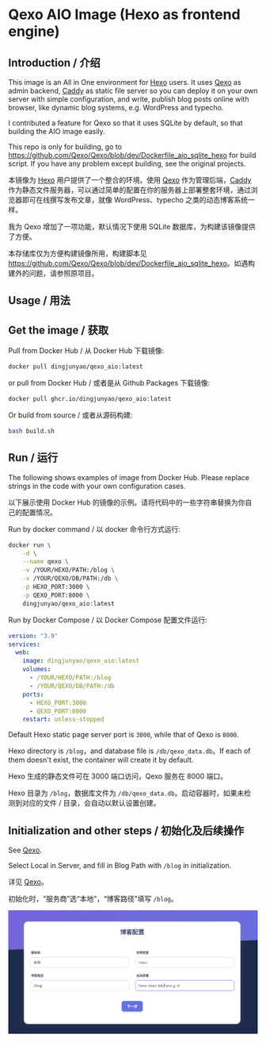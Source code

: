 # Qexo AIO Image (Hexo as frontend engine)

## Introduction / 介绍

This image is an All in One environment for [Hexo](https://hexo.io/) users. It uses [Qexo](https://github.com/Qexo/Qexo) as admin backend, [Caddy](https://caddyserver.com/) as static file server so you can deploy it on your own server with simple configuration, and write, publish blog posts online with browser, like dynamic blog systems, e.g. WordPress and typecho.

I contributed a feature for Qexo so that it uses SQLite by default, so that building the AIO image easily.

This repo is only for building, go to <https://github.com/Qexo/Qexo/blob/dev/Dockerfile_aio_sqlite_hexo> for build script. If you have any problem except building, see the original projects.

本镜像为 [Hexo](https://hexo.io/) 用户提供了一个整合的环境。使用 [Qexo](https://github.com/Qexo/Qexo) 作为管理后端，[Caddy](https://caddyserver.com/) 作为静态文件服务器，可以通过简单的配置在你的服务器上部署整套环境，通过浏览器即可在线撰写发布文章，就像 WordPress、typecho 之类的动态博客系统一样。

我为 Qexo 增加了一项功能，默认情况下使用 SQLite 数据库，为构建该镜像提供了方便。

本存储库仅为方便构建镜像所用，构建脚本见 <https://github.com/Qexo/Qexo/blob/dev/Dockerfile_aio_sqlite_hexo>。如遇构建外的问题，请参照原项目。

## Usage / 用法

## Get the image / 获取

Pull from Docker Hub / 从 Docker Hub 下载镜像:

```bash
docker pull dingjunyao/qexo_aio:latest
```

or pull from Docker Hub / 或者是从 Github Packages 下载镜像:

```bash
docker pull ghcr.io/dingjunyao/qexo_aio:latest
```

Or build from source / 或者从源码构建:

```bash
bash build.sh
```

## Run / 运行

The following shows examples of image from Docker Hub. Please replace strings in the code with your own configuration cases.

以下展示使用 Docker Hub 的镜像的示例。请将代码中的一些字符串替换为你自己的配置情况。

Run by docker command / 以 docker 命令行方式运行:

```bash
docker run \
    -d \
    --name qexo \
    -v /YOUR/HEXO/PATH:/blog \
    -v /YOUR/QEXO/DB/PATH:/db \
    -p HEXO_PORT:3000 \
    -p QEXO_PORT:8000 \
    dingjunyao/qexo_aio:latest
```

Run by Docker Compose / 以 Docker Compose 配置文件运行:

```yaml
version: "3.9"
services:
  web:
    image: dingjunyao/qexo_aio:latest
    volumes:
      - /YOUR/HEXO/PATH:/blog
      - /YOUR/QEXO/DB/PATH:/db
    ports:
      - HEXO_PORT:3000
      - QEXO_PORT:8000
    restart: unless-stopped
```

Default Hexo static page server port is `3000`, while that of Qexo is `8000`.

Hexo directory is `/blog`，and database file is `/db/qexo_data.db`。If each of them doesn't exist, the container will create it by default.

Hexo 生成的静态文件可在 3000 端口访问，Qexo 服务在 8000 端口。

Hexo 目录为 `/blog`，数据库文件为 `/db/qexo_data.db`。启动容器时，如果未检测到对应的文件 / 目录，会自动以默认设置创建。

## Initialization and other steps / 初始化及后续操作

See [Qexo](https://github.com/Qexo/Qexo).

Select Local in Server, and fill in Blog Path with `/blog` in initialization.

详见 [Qexo](https://github.com/Qexo/Qexo)。

初始化时，“服务商”选“本地”，“博客路径”填写 `/blog`。

![fill in Blog Path with /blog](img/init.png)
